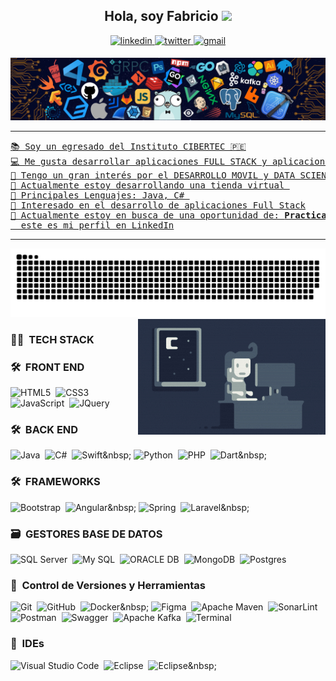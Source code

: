<!--Cabecera-->
<div align="center">
<h2 align="center">Hola, soy Fabricio <img src="https://media.giphy.com/media/hvRJCLFzcasrR4ia7z/giphy.gif" width="35"></h2>
<a href="https://linkedin.com/in/fabriciobecerraazaña" target="_blank">
<img src=https://img.shields.io/badge/linkedin-%2300acee.svg?color=405DE6&style=for-the-badge&logo=linkedin&logoColor=white alt=linkedin style="margin-bottom: 5px;" />
</a>
<a href="https://twitter.com/" target="_blank">
<img src=https://img.shields.io/badge/twitter-%2300acee.svg?color=1DA1F2&style=for-the-badge&logo=twitter&logoColor=white alt=twitter style="margin-bottom: 5px;" />
</a>
<a href="mailto:fabriciobecerra18@gmail..com" target="_blank">
<img src=https://img.shields.io/badge/gmail-%2300acee.svg?color=EA4335&style=for-the-badge&logo=gmail&logoColor=white alt=gmail style="margin-bottom: 5px;" />
<br />
</div>
<!--Cabecera-->
<!--- snake -->
<p align="center"><img src="https://raw.githubusercontent.com/KevinPatel04/KevinPatel04/master/header.png"></p>
</div>
<!--- snake -->
<hr>
<pre>
📚 Soy un egresado del Instituto CIBERTEC 🇵🇪
💻 Me gusta desarrollar aplicaciones FULL STACK y aplicaciones moviles en FLUTTER
📝 Tengo un gran interés por el DESARROLLO MOVIL y DATA SCIENCE
🔭 Actualmente estoy desarrollando una tienda virtual 
🌟 Principales Lenguajes: Java, C# 
🚩 Interesado en el desarrollo de aplicaciones Full Stack
🤔 Actualmente estoy en busca de una oportunidad de: <b>Practicante</b> o una <b>oportunidad de Trabajo</b>,
  este es <a href="https://linkedin.com/in/fabriciobecerraazaña" target="_blank">mi perfil en LinkedIn</a>
</pre>
<hr>

<!--- snake -->
<div align="center">
  <img  src="https://github.com/1999AZZAR/1999AZZAR/blob/readme/resources/img/grid-snake.svg"
       alt="snake" /></a>
</div>

<!--Stack-->
<img alt="Night Coding" src="https://raw.githubusercontent.com/AVS1508/AVS1508/master/assets/Night-Coding.gif" align="right"/>

### 👨‍💻 &nbsp;TECH STACK

### 🛠 &nbsp;FRONT END
![HTML5](https://img.shields.io/badge/html5-%23E34F26.svg?style=for-the-badge&logo=html5&logoColor=white)&nbsp;
![CSS3](https://img.shields.io/badge/css3-%231572B6.svg?style=for-the-badge&logo=css3&logoColor=white)&nbsp;
![JavaScript](https://img.shields.io/badge/javascript-%23323330.svg?style=for-the-badge&logo=javascript&logoColor=%23F7DF1E)&nbsp;
![JQuery](https://img.shields.io/badge/jquery-%25230769AD?style=for-the-badge&logo=JQuery&logoColor=white)&nbsp;

### 🛠 &nbsp;BACK END
![Java](https://img.shields.io/badge/java-%23ED8B00.svg?style=for-the-badge&logo=java&logoColor=white)&nbsp;
![C#](https://img.shields.io/badge/c-%2300599C.svg?style=for-the-badge&logo=c&logoColor=white)&nbsp;
![Swift](https://img.shields.io/badge/swift-%25fffff?style=for-the-badge&logo=swift&labelColor=%23fff&color=rgba(255%2C%20128%2C%200%2C%200.8))&nbsp;
![Python](https://img.shields.io/badge/python-3670A0?style=for-the-badge&logo=python&logoColor=ffdd54)&nbsp;
![PHP](https://img.shields.io/badge/%20php-%2523777BB4?style=for-the-badge&logo=php&logoColor=white&color=%23777BB4)&nbsp;
![Dart](https://img.shields.io/badge/dart-%25fffff?style=for-the-badge&logo=dart&color=rgba(0%2C%2011%2C%20255%2C%200.8))&nbsp;

### 🛠 &nbsp;FRAMEWORKS
![Bootstrap](https://img.shields.io/badge/bootstrap-%23563D7C.svg?style=for-the-badge&logo=bootstrap&logoColor=white)&nbsp;
![Angular](https://img.shields.io/badge/angular-%25fffff?style=for-the-badge&logo=angular&color=rgba(255%2C%200%2C%200%2C%200.8))&nbsp;
![Spring](https://img.shields.io/badge/spring-%236DB33F.svg?style=for-the-badge&logo=spring&logoColor=white)&nbsp;
![Laravel](https://img.shields.io/badge/laravel-%25fffff?style=for-the-badge&logo=laravel&color=rgba(194%2C%20194%2C%20194%2C%200.8))&nbsp;

### 🗃 &nbsp;GESTORES BASE DE DATOS
![SQL Server](https://img.shields.io/badge/sqlserver-%2523CC2927?style=for-the-badge&logo=sqlserver&logoColor=white&color=%2523CC2927)&nbsp;
![My SQL](https://img.shields.io/badge/mysql-%2500758F?style=for-the-badge&logo=mysql&logoColor=white&color=%2300758F)&nbsp;
![ORACLE DB](https://img.shields.io/badge/oracle-%25FF8C00?style=for-the-badge&logo=oracle&logoColor=white&color=%23FF8C00)&nbsp;
![MongoDB](https://img.shields.io/badge/MongoDB-%234ea94b.svg?style=for-the-badge&logo=mongodb&logoColor=white)&nbsp;
![Postgres](https://img.shields.io/badge/postgres-%23316192.svg?style=for-the-badge&logo=postgresql&logoColor=white)&nbsp;

### 🧰 &nbsp;Control de Versiones y Herramientas

![Git](https://img.shields.io/badge/git-%23F05033.svg?style=for-the-badge&logo=git&logoColor=white)&nbsp;
![GitHub](https://img.shields.io/badge/github-%23121011.svg?style=for-the-badge&logo=github&logoColor=white)&nbsp;
![Docker](https://img.shields.io/badge/docker-%25fffff?style=for-the-badge&logo=docker&color=rgba(3%2C%20208%2C%20255%2C%200.8))&nbsp;
![Figma](https://img.shields.io/badge/figma-%23F24E1E.svg?style=for-the-badge&logo=figma&logoColor=white)&nbsp;
![Apache Maven](https://img.shields.io/badge/Apache%20Maven-C71A36?style=for-the-badge&logo=Apache%20Maven&logoColor=white)&nbsp;
![SonarLint](https://img.shields.io/badge/SonarLint-CB2029?style=for-the-badge&logo=SONARLINT&logoColor=white)&nbsp;
![Postman](https://img.shields.io/badge/Postman-FF6C37?style=for-the-badge&logo=postman&logoColor=white)&nbsp;
![Swagger](https://img.shields.io/badge/-Swagger-%23Clojure?style=for-the-badge&logo=swagger&logoColor=white)&nbsp;
![Apache Kafka](https://img.shields.io/badge/Apache%20Kafka-000?style=for-the-badge&logo=apachekafka)&nbsp;
![Terminal](https://img.shields.io/badge/Terminal-%23054020?style=for-the-badge&logo=gnu-bash&logoColor=white)

### 🧰 &nbsp;IDEs
![Visual Studio Code](https://img.shields.io/badge/Visual%20Studio%20Code-0078d7.svg?style=for-the-badge&logo=visual-studio-code&logoColor=white)&nbsp;
![Eclipse](https://img.shields.io/badge/Eclipse-FE7A16.svg?style=for-the-badge&logo=Eclipse&logoColor=white)&nbsp;
![Eclipse](https://img.shields.io/badge/intellij-%25fffff?style=for-the-badge&logo=intellij&color=rgba(3%2C%20208%2C%20255%2C%200.8))&nbsp;
<!--Stack-->


